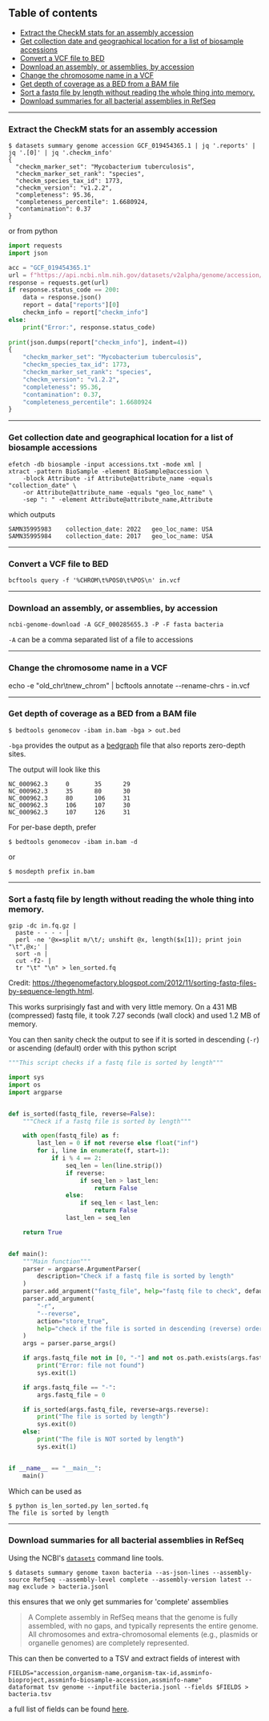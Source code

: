 ## Table of contents

<!-- TOC start (generated with https://github.com/derlin/bitdowntoc) -->

- [Extract the CheckM stats for an assembly accession](#extract-the-checkm-stats-for-an-assembly-accession)
- [Get collection date and geographical location for a list of biosample accessions](#get-collection-date-and-geographical-location-for-a-list-of-biosample-accessions)
- [Convert a VCF file to BED](#convert-a-vcf-file-to-bed)
- [Download an assembly, or assemblies, by accession](#download-an-assembly-or-assemblies-by-accession)
- [Change the chromosome name in a VCF](#change-the-chromosome-name-in-a-vcf)
- [Get depth of coverage as a BED from a BAM file](#get-depth-of-coverage-as-a-bed-from-a-bam-file)
- [Sort a fastq file by length without reading the whole thing into memory.](#sort-a-fastq-file-by-length-without-reading-the-whole-thing-into-memory)
- [Download summaries for all bacterial assemblies in RefSeq](#download-summaries-for-all-bacterial-assemblies-in-refseq)

<!-- TOC end -->


---

<!-- TOC --><a name="extract-the-checkm-stats-for-an-assembly-accession"></a>
### Extract the CheckM stats for an assembly accession

```
$ datasets summary genome accession GCF_019454365.1 | jq '.reports' | jq '.[0]' | jq '.checkm_info'
{
  "checkm_marker_set": "Mycobacterium tuberculosis",
  "checkm_marker_set_rank": "species",
  "checkm_species_tax_id": 1773,
  "checkm_version": "v1.2.2",
  "completeness": 95.36,
  "completeness_percentile": 1.6680924,
  "contamination": 0.37
}
```

or from python

```python
import requests
import json

acc = "GCF_019454365.1"
url = f"https://api.ncbi.nlm.nih.gov/datasets/v2alpha/genome/accession/{assembly_accession}/dataset_report"
response = requests.get(url)
if response.status_code == 200:
    data = response.json()
    report = data["reports"][0]
    checkm_info = report["checkm_info"]
else:
    print("Error:", response.status_code)
    
print(json.dumps(report["checkm_info"], indent=4))
{
    "checkm_marker_set": "Mycobacterium tuberculosis",
    "checkm_species_tax_id": 1773,
    "checkm_marker_set_rank": "species",
    "checkm_version": "v1.2.2",
    "completeness": 95.36,
    "contamination": 0.37,
    "completeness_percentile": 1.6680924
}
```

---

<!-- TOC --><a name="get-collection-date-and-geographical-location-for-a-list-of-biosample-accessions"></a>
### Get collection date and geographical location for a list of biosample accessions

```
efetch -db biosample -input accessions.txt -mode xml | 
xtract -pattern BioSample -element BioSample@accession \
    -block Attribute -if Attribute@attribute_name -equals "collection_date" \
    -or Attribute@attribute_name -equals "geo_loc_name" \
    -sep ": " -element Attribute@attribute_name,Attribute
```

which outputs 

```
SAMN35995983    collection_date: 2022   geo_loc_name: USA
SAMN35995984    collection_date: 2017   geo_loc_name: USA
```

---

<!-- TOC --><a name="convert-a-vcf-file-to-bed"></a>
### Convert a VCF file to BED

```
bcftools query -f '%CHROM\t%POS0\t%POS\n' in.vcf
```

---

<!-- TOC --><a name="download-an-assembly-or-assemblies-by-accession"></a>
### Download an assembly, or assemblies, by accession

```
ncbi-genome-download -A GCF_000285655.3 -P -F fasta bacteria
```

`-A` can be a comma separated list of a file to accessions

---

<!-- TOC --><a name="change-the-chromosome-name-in-a-vcf"></a>
### Change the chromosome name in a VCF

echo -e "old_chr\tnew_chrom" | bcftools annotate --rename-chrs - in.vcf

---

<!-- TOC --><a name="get-depth-of-coverage-as-a-bed-from-a-bam-file"></a>
### Get depth of coverage as a BED from a BAM file

```
$ bedtools genomecov -ibam in.bam -bga > out.bed
```

`-bga` provides the output as a [bedgraph](https://genome.ucsc.edu/goldenPath/help/bedgraph.html) file that also reports zero-depth sites.

The output will look like this

```
NC_000962.3     0       35      29
NC_000962.3     35      80      30
NC_000962.3     80      106     31
NC_000962.3     106     107     30
NC_000962.3     107     126     31
```

For per-base depth, prefer

```
$ bedtools genomecov -ibam in.bam -d
```

or 

```
$ mosdepth prefix in.bam
```

---

<!-- TOC --><a name="sort-a-fastq-file-by-length-without-reading-the-whole-thing-into-memory"></a>
### Sort a fastq file by length without reading the whole thing into memory.

```
gzip -dc in.fq.gz | 
  paste - - - - | 
  perl -ne '@x=split m/\t/; unshift @x, length($x[1]); print join "\t",@x;' | 
  sort -n | 
  cut -f2- | 
  tr "\t" "\n" > len_sorted.fq
```

Credit: <https://thegenomefactory.blogspot.com/2012/11/sorting-fastq-files-by-sequence-length.html>.

This works surprisingly fast and with very little memory. On a 431 MB (compressed) fastq file, it took 7.27 seconds (wall clock) and used 1.2 MB of memory.

You can then sanity check the output to see if it is sorted in descending (`-r`) or ascending (default) order with this python script

```python
"""This script checks if a fastq file is sorted by length"""

import sys
import os
import argparse


def is_sorted(fastq_file, reverse=False):
    """Check if a fastq file is sorted by length"""

    with open(fastq_file) as f:
        last_len = 0 if not reverse else float("inf")
        for i, line in enumerate(f, start=1):
            if i % 4 == 2:
                seq_len = len(line.strip())
                if reverse:
                    if seq_len > last_len:
                        return False
                else:
                    if seq_len < last_len:
                        return False
                last_len = seq_len

    return True


def main():
    """Main function"""
    parser = argparse.ArgumentParser(
        description="Check if a fastq file is sorted by length"
    )
    parser.add_argument("fastq_file", help="fastq file to check", default=0, nargs="?")
    parser.add_argument(
        "-r",
        "--reverse",
        action="store_true",
        help="check if the file is sorted in descending (reverse) order",
    )
    args = parser.parse_args()

    if args.fastq_file not in [0, "-"] and not os.path.exists(args.fastq_file):
        print("Error: file not found")
        sys.exit(1)

    if args.fastq_file == "-":
        args.fastq_file = 0

    if is_sorted(args.fastq_file, reverse=args.reverse):
        print("The file is sorted by length")
        sys.exit(0)
    else:
        print("The file is NOT sorted by length")
        sys.exit(1)


if __name__ == "__main__":
    main()

```

Which can be used as 

```
$ python is_len_sorted.py len_sorted.fq
The file is sorted by length
```
---

<!-- TOC --><a name="download-summaries-for-all-bacterial-assemblies-in-refseq"></a>
### Download summaries for all bacterial assemblies in RefSeq

Using the NCBI's [`datasets`](https://www.ncbi.nlm.nih.gov/datasets/docs/v2/) command line tools.

```
$ datasets summary genome taxon bacteria --as-json-lines --assembly-source RefSeq --assembly-level complete --assembly-version latest --mag exclude > bacteria.jsonl
```

this ensures that we only get summaries for 'complete' assemblies

> A Complete assembly in RefSeq means that the genome is fully assembled, with no gaps, and typically represents the entire genome. All chromosomes and extra-chromosomal elements (e.g., plasmids or organelle genomes) are completely represented.

This can then be converted to a TSV and extract fields of interest with

```
FIELDS="accession,organism-name,organism-tax-id,assminfo-bioproject,assminfo-biosample-accession,assminfo-name"
dataformat tsv genome --inputfile bacteria.jsonl --fields $FIELDS > bacteria.tsv
```

a full list of fields can be found [here](https://www.ncbi.nlm.nih.gov/datasets/docs/v2/reference-docs/command-line/dataformat/tsv/dataformat_tsv_genome/).

